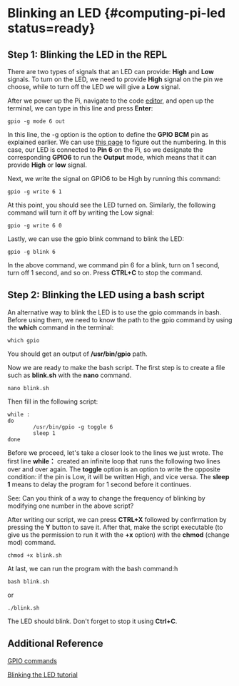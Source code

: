 # Blinking an LED {#computing-pi-led status=ready}

## Step 1: Blinking the LED in the REPL

There are two types of signals that an LED can provide: **High** and **Low** signals. To turn on the LED, we need to provide **High** signal on the pin we choose, while to turn off the LED we will give a **Low** signal.

After we power up the Pi, navigate to the code [editor](http://192.168.41.1:8081), and open up the terminal, we can type in this line and press **Enter**:

```
gpio -g mode 6 out
```

In this line, the -g option is the option to define the **GPIO BCM** pin as explained earlier. We can use [this page](https://pi4j.com/1.2/pins/model-b-rev2.html) to figure out the numbering. In this case, our LED is connected to **Pin 6** on the Pi, so we designate the corresponding **GPIO6** to run the **Output** mode, which means that it can provide **High** or **low** signal.

Next, we write the signal on GPIO6 to be High by running this command:

```
gpio -g write 6 1
```

At this point, you should see the LED turned on. Similarly, the following command will turn it off by writing the Low signal:

```
gpio -g write 6 0
```

Lastly, we can use the gpio blink command to blink the LED:

```
gpio -g blink 6
```

In the above command, we command pin 6 for a blink, turn on 1 second, turn off 1 second, and so on. Press **CTRL+C** to stop the command.

## Step 2: Blinking the LED using a bash script

An alternative way to blink the LED is to use the gpio commands in bash. Before using them, we need to know the path to the gpio command by using the **which** command in the terminal:

```
which gpio
```

You should get an output of **/usr/bin/gpio** path.

Now we are ready to make the bash script. The first step is to create a file such as **blink.sh** with the **nano** command.

```
nano blink.sh
```

Then fill in the following script:

```
while :
do
        /usr/bin/gpio -g toggle 6
        sleep 1
done
```

Before we proceed, let's take a closer look to the lines we just wrote. The first line **while：** created an infinite loop that runs the following two lines over and over again. The **toggle** option is an option to write the opposite condition: if the pin is Low, it will be written High, and vice versa. The **sleep 1** means to delay the program for 1 second before it continues.

See: Can you think of a way to change the frequency of blinking by modifying one number in the above script?

After writing our script, we can press **CTRL+X** followed by confirmation by pressing the **Y** button to save it. After that, make the script executable (to give us the permission to run it with the **+x** option) with the **chmod** (change mod) command.

```
chmod +x blink.sh
```

At last, we can run the program with the bash command:h

```
bash blink.sh
```
or
```
./blink.sh
```

The LED should blink. Don't forget to stop it using **Ctrl+C**.

## Additional Reference

[GPIO commands](http://wiringpi.com/the-gpio-utility/)

[Blinking the LED tutorial](https://www.teknotut.com/en/first-raspberry-pi-project-blink-led/)
